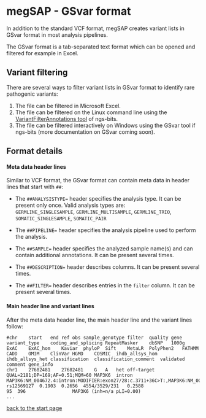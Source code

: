 # megSAP - GSvar format

In addition to the standard VCF format, megSAP creates variant lists in GSvar format in most analysis pipelines.

The GSvar format is a tab-separated text format which can be opened and filtered for example in Excel.

## Variant filtering

There are several ways to filter variant lists in GSvar format to identify rare pathogenic variants:

1. The file can be filtered in Microsoft Excel.
2. The file can be filtered on the Linux command line using the [VariantFilterAnnotations tool](https://github.com/imgag/ngs-bits/blob/master/doc/tools/VariantFilterAnnotations.md) of ngs-bits.
3. The file can be filtered interactively on Windows using the GSvar tool if ngs-bits (more documentation on GSvar coming soon).

## Format details

#### Meta data header lines

Similar to VCF format, the GSvar format can contain meta data in header lines that start with `##`:

- The `##ANALYSISTYPE=` header specifies the analysis type. It can be present only once. Valid analysis types are:  
	`GERMLINE_SINGLESAMPLE`, `GERMLINE_MULTISAMPLE`,  `GERMLINE_TRIO`,  `SOMATIC_SINGLESAMPLE`,  `SOMATIC_PAIR`  

- The `##PIPELINE=` header specifies the analysis pipeline used to perform the analysis.
	
- The `##SAMPLE=` header specifies the analyzed sample name(s) and can contain additional annotations. It can be present several times.   

- The `##DESCRIPTION=` header describes columns. It can be present several times.    

- The `##FILTER=` header describes entries in the `filter` column. It can be present several times.  

 
#### Main header line and variant lines

After the meta data header line, the main header line and the variant lines follow:

	#chr	start	end	ref	obs	sample_genotype	filter	quality	gene	variant_type	coding_and_splicing	RepeatMasker	dbSNP	1000g	ExAC	ExAC_hom	Kaviar	phyloP	Sift	MetaLR	PolyPhen2	FATHMM	CADD	OMIM	ClinVar	HGMD	COSMIC	ihdb_allsys_hom	ihdb_allsys_het	classification	classification_comment	validated	comment	gene_info
	chr1	27682481	27682481	G	A	het	off-target	QUAL=2181;DP=169;AF=0.51;MQM=60	MAP3K6	intron	MAP3K6:NM_004672.4:intron:MODIFIER:exon27/28:c.3711+36C>T:,MAP3K6:NM_001297609.1:intron:MODIFIER:exon26/27:c.3687+36C>T:		rs12569127	0.1903	0.2656	4554/3529/231	0.2588											95	396					MAP3K6 (inh=n/a pLI=0.00)
	...


[back to the start page](../README.md)







